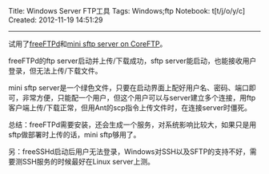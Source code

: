 Title: Windows Server FTP工具
Tags: Windows;ftp
Notebook: t[t/j/o/y/c]
Created: 2012-11-19 14:51:29

------

试用了[freeFTPd](http://www.freesshd.com/)和[mini sftp server on CoreFTP](http://www.coreftp.com/server/)。

 

freeFTPd的ftp server启动并上传/下载成功，sftp server能启动，也能接收用户登录，但无法上传/下载文件。

 

mini sftp server是一个绿色文件，只要在启动界面上配好用户名、密码、端口即可，非常方便，只能配一个用户，但这个用户可以与server建立多个连接，用ftp客户端上传/下载正常，但用Ant的scp指令上传文件时，在连接server时僵死。

 

总结：freeFTPd需要安装，还会生成一个服务，对系统影响比较大，如果只是用sftp做部署时上传的话，mini sftp够用了。

 

另：freeSSHd启动后用户无法登录，Windows对SSH以及SFTP的支持不好，需要测SSH服务的时候最好在Linux server上测。